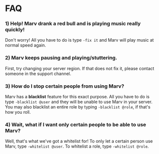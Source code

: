 # FAQ

### 1) Help! Marv drank a red bull and is playing music really quickly!
Don't worry! All you have to do is type `-fix it` and Marv will play music at normal speed again.

### 2) Marv keeps pausing and playing/stuttering.
First, try changing your server region. If that does not fix it, please contact someone in the support channel.

### 3) How do I stop certain people from using Marv?
Marv has a **blacklist** feature for this exact purpose. All you have to do is type `-blacklist @user` and they will be unable to use Marv in your server. You may also blacklist an entire role by typing `-blacklist @role`, if that's how you roll.

### 4) Wait, what if I want only certain people to be able to use Marv?
Well, that's what we've got a whitelist for! To only let a certain person use Marv, type `-whitelist @user`. To whitelist a role, type `-whitelist @role`.
